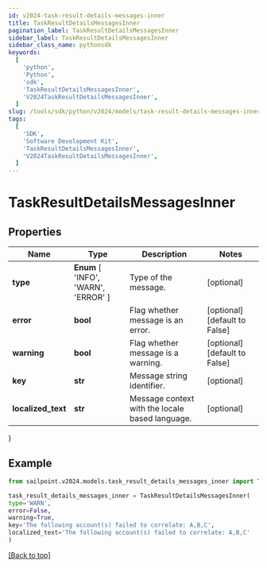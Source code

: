```yaml
---
id: v2024-task-result-details-messages-inner
title: TaskResultDetailsMessagesInner
pagination_label: TaskResultDetailsMessagesInner
sidebar_label: TaskResultDetailsMessagesInner
sidebar_class_name: pythonsdk
keywords:
  [
    'python',
    'Python',
    'sdk',
    'TaskResultDetailsMessagesInner',
    'V2024TaskResultDetailsMessagesInner',
  ]
slug: /tools/sdk/python/v2024/models/task-result-details-messages-inner
tags:
  [
    'SDK',
    'Software Development Kit',
    'TaskResultDetailsMessagesInner',
    'V2024TaskResultDetailsMessagesInner',
  ]
---
```


# TaskResultDetailsMessagesInner

## Properties

| Name | Type | Description | Notes |
| --- | --- | --- | --- |
| **type** | **Enum** [ 'INFO', 'WARN', 'ERROR' ] | Type of the message. | [optional] |
| **error** | **bool** | Flag whether message is an error. | [optional] [default to False] |
| **warning** | **bool** | Flag whether message is a warning. | [optional] [default to False] |
| **key** | **str** | Message string identifier. | [optional] |
| **localized_text** | **str** | Message context with the locale based language. | [optional] |

}

## Example

```python
from sailpoint.v2024.models.task_result_details_messages_inner import TaskResultDetailsMessagesInner

task_result_details_messages_inner = TaskResultDetailsMessagesInner(
type='WARN',
error=False,
warning=True,
key='The following account(s) failed to correlate: A,B,C',
localized_text='The following account(s) failed to correlate: A,B,C'
)

```

[[Back to top]](#)

